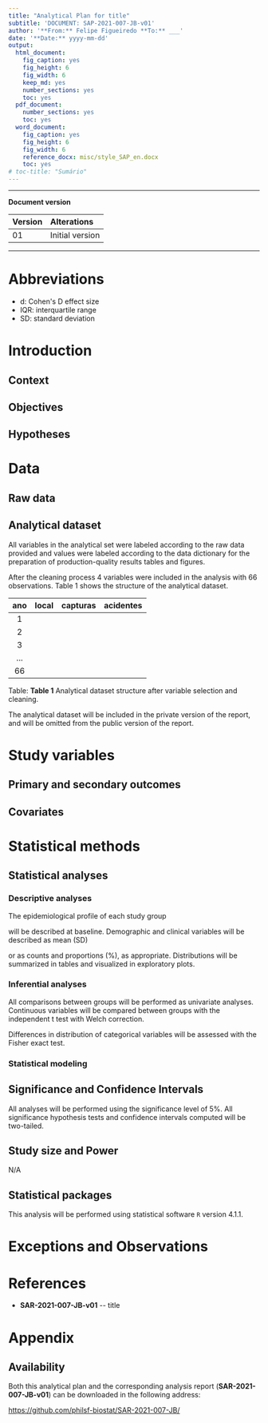 ```yaml
---
title: "Analytical Plan for title"
subtitle: 'DOCUMENT: SAP-2021-007-JB-v01'
author: '**From:** Felipe Figueiredo **To:** ___'
date: '**Date:** yyyy-mm-dd'
output:
  html_document:
    fig_caption: yes
    fig_height: 6
    fig_width: 6
    keep_md: yes
    number_sections: yes
    toc: yes
  pdf_document:
    number_sections: yes
    toc: yes
  word_document:
    fig_caption: yes
    fig_height: 6
    fig_width: 6
    reference_docx: misc/style_SAP_en.docx
    toc: yes
# toc-title: "Sumário"
---
```




---

**Document version**


|Version |Alterations     |
|:-------|:---------------|
|01      |Initial version |

---

# Abbreviations

- d: Cohen's D effect size
- IQR: interquartile range
- SD: standard deviation

# Introduction

## Context

## Objectives

## Hypotheses

# Data



## Raw data

## Analytical dataset

All variables in the analytical set were labeled according to the raw data provided and values were labeled according to the data dictionary for the preparation of production-quality results tables and figures.

After the cleaning process 4 variables were included in the analysis with 66 observations.
Table 1 shows the structure of the analytical dataset.


| ano | local | capturas | acidentes |
|:---:|:-----:|:--------:|:---------:|
|  1  |       |          |           |
|  2  |       |          |           |
|  3  |       |          |           |
| ... |       |          |           |
| 66  |       |          |           |

Table: **Table 1** Analytical dataset structure after variable selection and cleaning.

The analytical dataset will be included in the private version of the report, and will be omitted from the public version of the report.

# Study variables

## Primary and secondary outcomes

## Covariates

# Statistical methods

## Statistical analyses

### Descriptive analyses

The epidemiological profile of each study group
<!-- groups -->
will be described at baseline.
Demographic and clinical variables will be described as
mean (SD)
<!-- median (IQR) -->
or as counts and proportions (%), as appropriate.
Distributions will be summarized in tables and visualized in exploratory plots.

### Inferential analyses

All comparisons between groups will be performed as univariate analyses.
Continuous variables will be compared between groups with the
independent t test with Welch correction.
<!-- paired t test with Welch correction. -->
<!-- Wilcoxon test. -->
Differences in distribution of categorical variables will be assessed with the
Fisher exact test.
<!-- chi-square test. -->
<!-- McNemar test. -->

### Statistical modeling

## Significance and Confidence Intervals

All analyses will be performed using the significance level of 5%.
All significance hypothesis tests and confidence intervals computed will be
two-tailed.
<!-- left-tailed. -->
<!-- right-tailed. -->

## Study size and Power



<!-- Study groups were balanced and the total sample size was 66 including all groups. -->

<!-- Study groups were not balanced with -->
<!-- group1 with 22 participants -->
<!-- and -->
<!-- group2 with 22 participants -->
<!-- with a total study size of 66. -->
<!-- This power analysis adjusts for different group sizes. -->

<!-- With these group sizes a t test can detect an effect size as large as -->
<!-- **d = 0.70** -->
<!-- with 80% power and 5% significance level (Cohen, 1988). -->

N/A

## Statistical packages

This analysis will be performed using statistical software `R` version 4.1.1.

# Exceptions and Observations

# References

- **SAR-2021-007-JB-v01** -- title
<!-- - Cohen, J. (1988). Statistical power analysis for the behavioral sciences (2nd Ed.). New York: Routledge. -->

# Appendix

## Availability

Both this analytical plan and the corresponding analysis report (**SAR-2021-007-JB-v01**) can be downloaded in the following address:

https://github.com/philsf-biostat/SAR-2021-007-JB/

